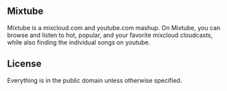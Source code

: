 ## Mixtube

Mixtube is a mixcloud.com and youtube.com mashup. On Mixtube, you can browse and listen to
hot, popular, and your favorite mixcloud cloudcasts, while also finding the individual
songs on youtube.

## License

Everything is in the public domain unless otherwise specified.
